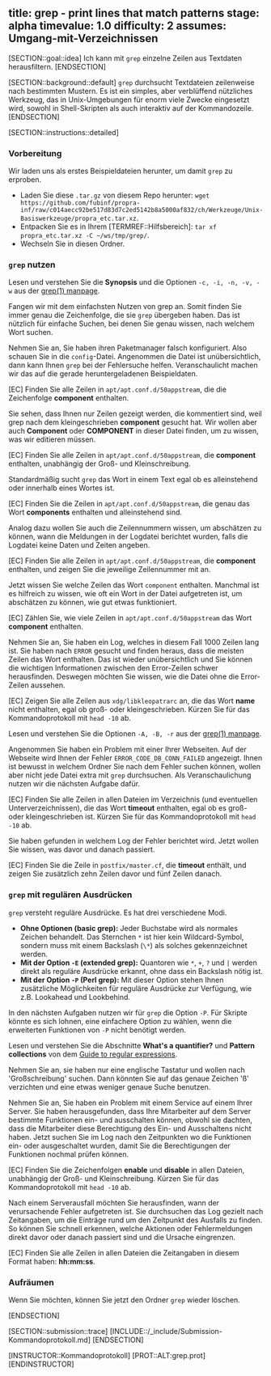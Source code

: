title: grep - print lines that match patterns
stage: alpha
timevalue: 1.0
difficulty: 2
assumes: Umgang-mit-Verzeichnissen
---

[SECTION::goal::idea]
Ich kann mit `grep` einzelne Zeilen aus Textdaten herausfiltern.
[ENDSECTION]

[SECTION::background::default]
`grep` durchsucht Textdateien zeilenweise nach bestimmten Mustern. 
Es ist ein simples, aber verblüffend nützliches Werkzeug, das in Unix-Umgebungen für
enorm viele Zwecke eingesetzt wird, sowohl in Shell-Skripten als auch interaktiv auf der Kommandozeile.
[ENDSECTION]

[SECTION::instructions::detailed]

### Vorbereitung

Wir laden uns als erstes Beispieldateien herunter, um damit `grep` zu erproben.

- Laden Sie diese `.tar.gz` von diesem Repo herunter: 
    `wget https://github.com/fubinf/propra-inf/raw/c014aecc92be517d83d7c2ed5142b8a5000af832/ch/Werkzeuge/Unix-Basiswerkzeuge/propra_etc.tar.xz`.
- Entpacken Sie es in Ihrem [TERMREF::Hilfsbereich]: 
    `tar xf propra_etc.tar.xz -C ~/ws/tmp/grep/`.
- Wechseln Sie in diesen Ordner.

### `grep` nutzen

Lesen und verstehen Sie die **Synopsis** und die Optionen `-c, -i, -n, -v, -w` aus der 
[grep(1) manpage](https://man7.org/linux/man-pages/man1/grep.1.html).

Fangen wir mit dem einfachsten Nutzen von grep an.
Somit finden Sie immer genau die Zeichenfolge, die sie `grep` übergeben haben.
Das ist nützlich für einfache Suchen, bei denen Sie genau wissen, nach welchem Wort suchen.

Nehmen Sie an, Sie haben ihren Paketmanager falsch konfiguriert. Also schauen Sie in die `config`-Datei.
Angenommen die Datei ist unübersichtlich, dann kann Ihnen `grep` bei der Fehlersuche helfen.
Veranschaulicht machen wir das auf die gerade heruntergeladenen Beispieldaten.

[EC] Finden Sie alle Zeilen in `apt/apt.conf.d/50appstream`, die die Zeichenfolge **component** enthalten.

Sie sehen, dass Ihnen nur Zeilen gezeigt werden, die kommentiert sind, weil grep nach dem kleingeschrieben 
**component** gesucht hat. Wir wollen aber auch **Component** oder **COMPONENT** in dieser Datei finden, 
um zu wissen, was wir editieren müssen.

[EC] Finden Sie alle Zeilen in `apt/apt.conf.d/50appstream`, die **component** enthalten, unabhängig der Groß- und Kleinschreibung.

Standardmäßig sucht `grep` das Wort in einem Text egal ob es alleinstehend oder innerhalb eines Wortes ist.

[EC] Finden Sie die Zeilen in `apt/apt.conf.d/50appstream`, die genau das Wort **components** enthalten 
    und alleinstehend sind.

Analog dazu wollen Sie auch die Zeilennummern wissen, um abschätzen zu können, wann die Meldungen 
in der Logdatei berichtet wurden, falls die Logdatei keine Daten und Zeiten angeben.

[EC] Finden Sie alle Zeilen in `apt/apt.conf.d/50appstream`, die **component** enthalten, und zeigen Sie die jeweilige 
    Zeilennummer mit an.

Jetzt wissen Sie welche Zeilen das Wort `component` enthalten. 
Manchmal ist es hilfreich zu wissen, wie oft ein Wort in der Datei aufgetreten ist, 
um abschätzen zu können, wie gut etwas funktioniert.

[EC] Zählen Sie, wie viele Zeilen in `apt/apt.conf.d/50appstream` das Wort **component** enthalten.

Nehmen Sie an, Sie haben ein Log, welches in diesem Fall 1000 Zeilen lang ist. Sie haben nach 
`ERROR` gesucht und finden heraus, dass die meisten Zeilen das Wort enthalten. 
Das ist wieder unübersichtlich und Sie können die wichtigen Informationen zwischen den Error-Zeilen 
schwer herausfinden. Deswegen möchten Sie wissen, wie die Datei ohne die Error-Zeilen aussehen.

[EC] Zeigen Sie alle Zeilen aus `xdg/libkleopatrarc` an, die das Wort **name** nicht enthalten, egal ob 
    groß- oder kleingeschrieben. Kürzen Sie für das Kommandoprotokoll mit `head -10` ab.

Lesen und verstehen Sie die Optionen `-A, -B, -r` aus der 
[grep(1) manpage](https://man7.org/linux/man-pages/man1/grep.1.html).

Angenommen Sie haben ein Problem mit einer Ihrer Webseiten. Auf der Webseite wird Ihnen der Fehler 
`ERROR_CODE_DB_CONN_FAILED` angezeigt. 
Ihnen ist bewusst in welchem Ordner Sie nach dem Fehler suchen können, wollen aber nicht jede Datei 
extra mit `grep` durchsuchen.
Als Veranschaulichung nutzen wir die nächsten Aufgabe dafür.

[EC] Finden Sie alle Zeilen in allen Dateien im Verzeichnis (und eventuellen Unterverzeichnissen), 
    die das Wort **timeout** enthalten, egal ob es groß- oder kleingeschrieben ist.
    Kürzen Sie für das Kommandoprotokoll mit `head -10` ab.

Sie haben gefunden in welchem Log der Fehler berichtet wird. Jetzt wollen Sie wissen, was davor und 
danach passiert.

[EC] Finden Sie die Zeile in `postfix/master.cf`, die **timeout** enthält, und zeigen Sie 
    zusätzlich zehn Zeilen davor und fünf Zeilen danach.

### `grep` mit regulären Ausdrücken

`grep` versteht reguläre Ausdrücke. Es hat drei verschiedene Modi.

- **Ohne Optionen (basic grep):** Jeder Buchstabe wird als normales Zeichen behandelt. 
    Das Sternchen `*` ist hier kein Wildcard-Symbol, sondern muss mit einem Backslash 
    (`\*`) als solches gekennzeichnet werden.
- **Mit der Option `-E` (extended grep):** Quantoren wie `*`, `+`, `?` und `|` werden direkt als 
    reguläre Ausdrücke erkannt, ohne dass ein Backslash nötig ist.
- **Mit der Option `-P` (Perl grep):** Mit dieser Option stehen Ihnen zusätzliche Möglichkeiten für 
    reguläre Ausdrücke zur Verfügung, wie z.B. Lookahead und Lookbehind.

In den nächsten Aufgaben nutzen wir für `grep` die Option `-P`. 
Für Skripte könnte es sich lohnen, eine einfachere Option zu wählen, wenn die erweiterten Funktionen 
von `-P` nicht benötigt werden.

Lesen und verstehen Sie die Abschnitte **What's a quantifier?** und **Pattern collections** von dem 
[Guide to regular expressions](https://coderpad.io/blog/development/the-complete-guide-to-regular-expressions-regex/).

Nehmen Sie an, sie haben nur eine englische Tastatur und wollen nach 'Großschreibung' suchen. 
Dann könnten Sie auf das genaue Zeichen 'ß' verzichten und eine etwas weniger genaue Suche benutzen.

Nehmen Sie an, Sie haben ein Problem mit einem Service auf einem Ihrer Server.
Sie haben herausgefunden, dass Ihre Mitarbeiter auf dem Server bestimmte Funktionen ein- und ausschalten 
können, obwohl sie dachten, dass die Mitarbeiter diese Berechtigung des Ein- und Ausschaltens nicht haben.
Jetzt suchen Sie im Log nach den Zeitpunkten wo die Funktionen ein- oder ausgeschaltet wurden, damit Sie 
die Berechtigungen der Funktionen nochmal prüfen können.

[EC] Finden Sie die Zeichenfolgen **enable** und **disable** in allen Dateien, unabhängig der Groß- und Kleinschreibung.
    Kürzen Sie für das Kommandoprotokoll mit `head -10` ab.

Nach einem Serverausfall möchten Sie herausfinden, wann der verursachende Fehler aufgetreten ist. 
Sie durchsuchen das Log gezielt nach Zeitangaben, um die Einträge rund um den Zeitpunkt des Ausfalls 
zu finden. 
So können Sie schnell erkennen, welche Aktionen oder Fehlermeldungen direkt davor oder danach passiert 
sind und die Ursache eingrenzen.

[EC] Finden Sie alle Zeilen in allen Dateien die Zeitangaben in diesem Format haben: **hh:mm:ss**.


### Aufräumen

Wenn Sie möchten, können Sie jetzt den Ordner `grep` wieder löschen.

[ENDSECTION]

[SECTION::submission::trace]
[INCLUDE::/_include/Submission-Kommandoprotokoll.md]
[ENDSECTION]

[INSTRUCTOR::Kommandoprotokoll]
[PROT::ALT:grep.prot]
[ENDINSTRUCTOR]
